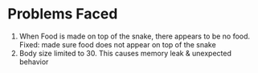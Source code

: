 # Problems Faced
1. When Food is made on top of the snake, there appears to be no food.
Fixed: made sure food does not appear on top of the snake
2. Body size limited to 30. This causes memory leak & unexpected behavior